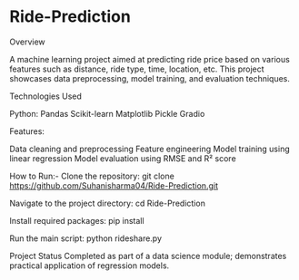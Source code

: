 # Ride-Prediction


Overview

A machine learning project aimed at predicting ride price based on various features such as distance, ride type, time, location, etc. This project showcases data preprocessing, model training, and evaluation techniques.

Technologies Used

Python:
Pandas
Scikit-learn
Matplotlib
Pickle
Gradio


Features:

Data cleaning and preprocessing
Feature engineering
Model training using linear regression
Model evaluation using RMSE and R² score


How to Run:-
Clone the repository:
git clone https://github.com/Suhanisharma04/Ride-Prediction.git

Navigate to the project directory:
cd Ride-Prediction

Install required packages:
pip install

Run the main script:
python rideshare.py


Project Status
Completed as part of a data science module; demonstrates practical application of regression models.
